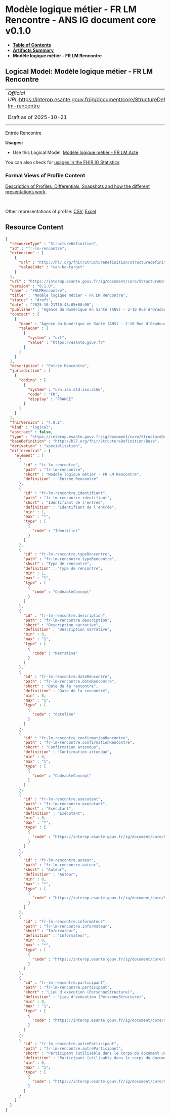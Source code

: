# Modèle logique métier - FR LM Rencontre - ANS IG document core v0.1.0

* [**Table of Contents**](toc.md)
* [**Artifacts Summary**](artifacts.md)
* **Modèle logique métier - FR LM Rencontre**

## Logical Model: Modèle logique métier - FR LM Rencontre 

| | |
| :--- | :--- |
| *Official URL*:https://interop.esante.gouv.fr/ig/document/core/StructureDefinition/fr-lm-rencontre | *Version*:0.1.0 |
| Draft as of 2025-10-21 | *Computable Name*:FRLMRencontre |

 
Entrée Rencontre 

**Usages:**

* Use this Logical Model: [Modèle logique métier - FR LM Acte](StructureDefinition-fr-lm-acte.md)

You can also check for [usages in the FHIR IG Statistics](https://packages2.fhir.org/xig/ans.document.fr.core|current/StructureDefinition/fr-lm-rencontre)

### Formal Views of Profile Content

 [Description of Profiles, Differentials, Snapshots and how the different presentations work](http://build.fhir.org/ig/FHIR/ig-guidance/readingIgs.html#structure-definitions). 

 

Other representations of profile: [CSV](StructureDefinition-fr-lm-rencontre.csv), [Excel](StructureDefinition-fr-lm-rencontre.xlsx) 



## Resource Content

```json
{
  "resourceType" : "StructureDefinition",
  "id" : "fr-lm-rencontre",
  "extension" : [
    {
      "url" : "http://hl7.org/fhir/StructureDefinition/structuredefinition-type-characteristics",
      "valueCode" : "can-be-target"
    }
  ],
  "url" : "https://interop.esante.gouv.fr/ig/document/core/StructureDefinition/fr-lm-rencontre",
  "version" : "0.1.0",
  "name" : "FRLMRencontre",
  "title" : "Modèle logique métier - FR LM Rencontre",
  "status" : "draft",
  "date" : "2025-10-21T10:48:05+00:00",
  "publisher" : "Agence du Numérique en Santé (ANS) - 2-10 Rue d'Oradour-sur-Glane, 75015 Paris",
  "contact" : [
    {
      "name" : "Agence du Numérique en Santé (ANS) - 2-10 Rue d'Oradour-sur-Glane, 75015 Paris",
      "telecom" : [
        {
          "system" : "url",
          "value" : "https://esante.gouv.fr"
        }
      ]
    }
  ],
  "description" : "Entrée Rencontre",
  "jurisdiction" : [
    {
      "coding" : [
        {
          "system" : "urn:iso:std:iso:3166",
          "code" : "FR",
          "display" : "FRANCE"
        }
      ]
    }
  ],
  "fhirVersion" : "4.0.1",
  "kind" : "logical",
  "abstract" : false,
  "type" : "https://interop.esante.gouv.fr/ig/document/core/StructureDefinition/fr-lm-rencontre",
  "baseDefinition" : "http://hl7.org/fhir/StructureDefinition/Base",
  "derivation" : "specialization",
  "differential" : {
    "element" : [
      {
        "id" : "fr-lm-rencontre",
        "path" : "fr-lm-rencontre",
        "short" : "Modèle logique métier - FR LM Rencontre",
        "definition" : "Entrée Rencontre"
      },
      {
        "id" : "fr-lm-rencontre.identifiant",
        "path" : "fr-lm-rencontre.identifiant",
        "short" : "Identifiant de l'entrée",
        "definition" : "Identifiant de l'entrée",
        "min" : 1,
        "max" : "*",
        "type" : [
          {
            "code" : "Identifier"
          }
        ]
      },
      {
        "id" : "fr-lm-rencontre.typeRencontre",
        "path" : "fr-lm-rencontre.typeRencontre",
        "short" : "Type de rencontre",
        "definition" : "Type de rencontre",
        "min" : 1,
        "max" : "1",
        "type" : [
          {
            "code" : "CodeableConcept"
          }
        ]
      },
      {
        "id" : "fr-lm-rencontre.description",
        "path" : "fr-lm-rencontre.description",
        "short" : "Description narrative",
        "definition" : "Description narrative",
        "min" : 0,
        "max" : "1",
        "type" : [
          {
            "code" : "Narrative"
          }
        ]
      },
      {
        "id" : "fr-lm-rencontre.dateRencontre",
        "path" : "fr-lm-rencontre.dateRencontre",
        "short" : "Date de la rencontre",
        "definition" : "Date de la rencontre",
        "min" : 0,
        "max" : "1",
        "type" : [
          {
            "code" : "dateTime"
          }
        ]
      },
      {
        "id" : "fr-lm-rencontre.confirmationRencontre",
        "path" : "fr-lm-rencontre.confirmationRencontre",
        "short" : "Confirmation attendue",
        "definition" : "Confirmation attendue",
        "min" : 0,
        "max" : "1",
        "type" : [
          {
            "code" : "CodeableConcept"
          }
        ]
      },
      {
        "id" : "fr-lm-rencontre.executant",
        "path" : "fr-lm-rencontre.executant",
        "short" : "Exécutant",
        "definition" : "Exécutant",
        "min" : 0,
        "max" : "*",
        "type" : [
          {
            "code" : "https://interop.esante.gouv.fr/ig/document/core/StructureDefinition/fr-lm-personne-structure"
          }
        ]
      },
      {
        "id" : "fr-lm-rencontre.auteur",
        "path" : "fr-lm-rencontre.auteur",
        "short" : "Auteur",
        "definition" : "Auteur",
        "min" : 0,
        "max" : "*",
        "type" : [
          {
            "code" : "https://interop.esante.gouv.fr/ig/document/core/StructureDefinition/fr-lm-auteur"
          }
        ]
      },
      {
        "id" : "fr-lm-rencontre.informateur",
        "path" : "fr-lm-rencontre.informateur",
        "short" : "Informateur",
        "definition" : "Informateur",
        "min" : 0,
        "max" : "*",
        "type" : [
          {
            "code" : "https://interop.esante.gouv.fr/ig/document/core/StructureDefinition/fr-lm-informateur"
          }
        ]
      },
      {
        "id" : "fr-lm-rencontre.participant",
        "path" : "fr-lm-rencontre.participant",
        "short" : "Lieu d'exécution (PersonneStructure)",
        "definition" : "Lieu d'exécution (PersonneStructure)",
        "min" : 0,
        "max" : "1",
        "type" : [
          {
            "code" : "https://interop.esante.gouv.fr/ig/document/core/StructureDefinition/fr-lm-participant-corps"
          }
        ]
      },
      {
        "id" : "fr-lm-rencontre.autreParticipant",
        "path" : "fr-lm-rencontre.autreParticipant",
        "short" : "Participant (utilisable dans le corps du document uniquement)",
        "definition" : "Participant (utilisable dans le corps du document uniquement)",
        "min" : 0,
        "max" : "1",
        "type" : [
          {
            "code" : "https://interop.esante.gouv.fr/ig/document/core/StructureDefinition/fr-lm-participant-corps"
          }
        ]
      }
    ]
  }
}

```

